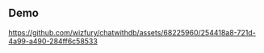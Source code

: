 ## Demo






https://github.com/wizfury/chatwithdb/assets/68225960/254418a8-721d-4a99-a490-284ff6c58533

